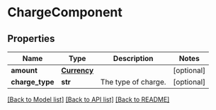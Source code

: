 # ChargeComponent

## Properties
Name | Type | Description | Notes
------------ | ------------- | ------------- | -------------
**amount** | [**Currency**](Currency.md) |  | [optional] 
**charge_type** | **str** | The type of charge. | [optional] 

[[Back to Model list]](../README.md#documentation-for-models) [[Back to API list]](../README.md#documentation-for-api-endpoints) [[Back to README]](../README.md)

